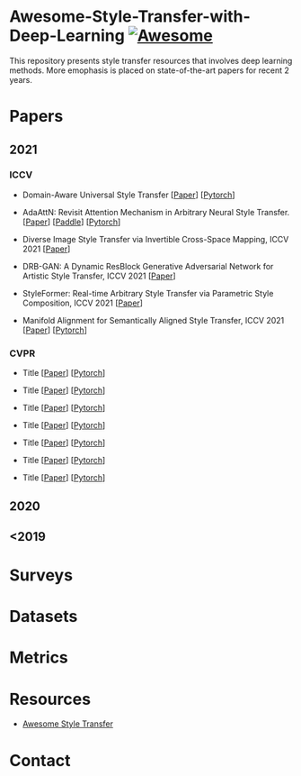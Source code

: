 # Awesome-Style-Transfer-with-Deep-Learning [![Awesome](https://awesome.re/badge.svg)](https://awesome.re)
This repository presents style transfer resources that involves deep learning methods. More emophasis is placed on state-of-the-art papers for recent 2 years.

# Papers

## 2021

### ICCV 
* Domain-Aware Universal Style Transfer [[Paper](https://openaccess.thecvf.com/content/ICCV2021/papers/Hong_Domain-Aware_Universal_Style_Transfer_ICCV_2021_paper.pdf)] [[Pytorch](https://github.com/Kibeom-Hong/Domain-Aware-Style-Transfer)]

* AdaAttN: Revisit Attention Mechanism in Arbitrary Neural Style Transfer. [[Paper](https://openaccess.thecvf.com/content/ICCV2021/papers/Liu_AdaAttN_Revisit_Attention_Mechanism_in_Arbitrary_Neural_Style_Transfer_ICCV_2021_paper.pdf)] [[Paddle](https://github.com/wzmsltw/AdaAttN)] [[Pytorch](https://github.com/Huage001/AdaAttN)]

* Diverse Image Style Transfer via Invertible Cross-Space Mapping, ICCV 2021 [[Paper](https://openaccess.thecvf.com/content/ICCV2021/papers/Chen_Diverse_Image_Style_Transfer_via_Invertible_Cross-Space_Mapping_ICCV_2021_paper.pdf)]

* DRB-GAN: A Dynamic ResBlock Generative Adversarial Network for Artistic Style Transfer, ICCV 2021 [[Paper](https://openaccess.thecvf.com/content/ICCV2021/papers/Xu_DRB-GAN_A_Dynamic_ResBlock_Generative_Adversarial_Network_for_Artistic_Style_ICCV_2021_paper.pdf)]

* StyleFormer: Real-time Arbitrary Style Transfer via Parametric Style Composition, ICCV 2021 [[Paper](https://openaccess.thecvf.com/content/ICCV2021/papers/Wu_StyleFormer_Real-Time_Arbitrary_Style_Transfer_via_Parametric_Style_Composition_ICCV_2021_paper.pdf)]

* Manifold Alignment for Semantically Aligned Style Transfer, ICCV 2021 [[Paper](https://openaccess.thecvf.com/content/ICCV2021/papers/Huo_Manifold_Alignment_for_Semantically_Aligned_Style_Transfer_ICCV_2021_paper.pdf)] [[Pytorch](https://github.com/NJUHuoJing/MAST)]

### CVPR 

* Title [[Paper]()] [[Pytorch]()] 

* Title [[Paper]()] [[Pytorch]()] 

* Title [[Paper]()] [[Pytorch]()] 

* Title [[Paper]()] [[Pytorch]()] 

* Title [[Paper]()] [[Pytorch]()] 

* Title [[Paper]()] [[Pytorch]()] 

* Title [[Paper]()] [[Pytorch]()] 


## 2020


## <2019

# Surveys

# Datasets

# Metrics

# Resources
* [Awesome Style Transfer](https://github.com/neuralchen/awesome_style_transferb)

# Contact
